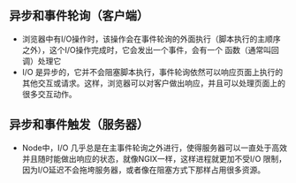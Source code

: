 
## 异步和事件轮询（客户端）

- 浏览器中有I/O操作时，该操作会在事件轮询的外面执行（脚本执行的主顺序之外），这个I/O操作完成时，它会发出一个事件，会有一个
函数（通常叫回调）处理它
- I/O 是异步的，它并不会阻塞脚本执行，事件轮询依然可以响应页面上执行的其他交互或请求。这样，浏览器可以对客户做出响应，并且可以处理页面上的
很多交互动作。

## 异步和事件触发（服务器）
- Node中，I/O 几乎总是在主事件轮询之外进行，使得服务器可以一直处于高效并且随时能做出响应的状态，就像NGIX一样，这样进程就更加不受I/O
限制，因为I/O延迟不会拖垮服务器，或者像在阻塞方式下那样占用很多资源。
